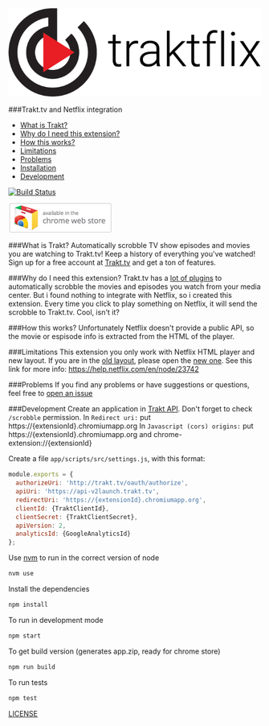  ![traktflix](traktflix.png)

###Trakt.tv and Netflix integration
* [What is Trakt?](#what-is-trakt)
* [Why do I need this extension?](#why-do-i-need-this-extension)
* [How this works?](#how-this-works)
* [Limitations](#limitations)
* [Problems](#problems)
* [Installation](#installation)
* [Development](#development)

[![Build Status](https://travis-ci.org/tegon/traktflix.svg?branch=master)](https://travis-ci.org/tegon/traktflix)

[![download](ChromeWebStore_BadgeWBorder_v2_206x58.png)](https://chrome.google.com/webstore/detail/bmoemkaigjgcgjjnpmdgkifndiidkeji/publish-delayed)

###What is Trakt?
Automatically scrobble TV show episodes and movies you are watching to Trakt.tv! Keep a history of everything you've watched! Sign up for a free account at [Trakt.tv](http://trakt.tv) and get a ton of features.

###Why do I need this extension?
Trakt.tv has a [lot of plugins](http://trakt.tv/downloads) to automatically scrobble the movies and episodes you watch from your media center.
But i found nothing to integrate with Netflix, so i created this extension.
Every time you click to play something on Netflix, it will send the scrobble to Trakt.tv. Cool, isn't it?

###How this works?
Unfortunately Netflix doesn't provide a public API, so the movie or espisode info is extracted from the HTML of the player.

###Limitations
This extension you only work with Netflix HTML player and new layout. If you are in the [old layout](http://www.netflix.com/WiHome), please open the [new one](http://www.netflix.com/browse). 
See this link for more info: https://help.netflix.com/en/node/23742

###Problems
If you find any problems or have suggestions or questions, feel free to [open an issue](https://github.com/tegon/traktflix/issues/new)

###Development
Create an application in [Trakt API](http://trakt.tv/oauth/applications/new).
Don't forget to check `/scrobble` permission.
In `Redirect uri:` put https://{extensionId}.chromiumapp.org
In `Javascript (cors) origins:` put https://{extensionId}.chromiumapp.org and 
chrome-extension://{extensionId}

Create a file `app/scripts/src/settings.js`, with this format:
```js
module.exports = {
  authorizeUri: 'http://trakt.tv/oauth/authorize',
  apiUri: 'https://api-v2launch.trakt.tv',
  redirectUri: 'https://{extensionId}.chromiumapp.org',
  clientId: {TraktClientId},
  clientSecret: {TraktClientSecret},
  apiVersion: 2,
  analyticsId: {GoogleAnalyticsId}
};
```

Use [nvm](https://github.com/creationix/nvm) to run in the correct version of node

```bash
nvm use
```

Install the dependencies
```bash
npm install
```

To run in development mode
```bash
npm start
```

To get build version (generates app.zip, ready for chrome store)
```bash
npm run build
```
To run tests
```bash
npm test
```

[LICENSE](LICENSE-MIT)